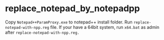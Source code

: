# replace_notepad_by_notepadpp
Copy `Notepad++ParamProxy.exe` to notepad++ install folder.
Run `replace-notepad-with-npp.reg` file.
If your have a 64bit system, run `x64.bat` as admin after `replace-notepad-with-npp.reg.`
